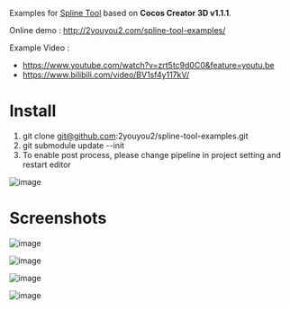 

Examples for [Spline Tool](https://github.com/2youyou2/spline-tool) based on **Cocos Creator 3D v1.1.1**.

Online demo : http://2youyou2.com/spline-tool-examples/

Example Video : 
 - https://www.youtube.com/watch?v=zrt5tc9d0C0&feature=youtu.be 
 - https://www.bilibili.com/video/BV1sf4y117kV/
 
# Install

1. git clone git@github.com:2youyou2/spline-tool-examples.git
2. git submodule update --init
3. To enable post process, please change pipeline in project setting and restart editor

![image](https://user-images.githubusercontent.com/1862402/86127168-0c656b00-bb12-11ea-8de7-8a155fee1a1a.png)

# Screenshots

![image](https://user-images.githubusercontent.com/1862402/85509193-1d9d0c00-b628-11ea-8f1b-c87344456a89.png)

![image](https://user-images.githubusercontent.com/1862402/85509351-69e84c00-b628-11ea-8ac1-2ec03d5c19db.png)

![image](https://user-images.githubusercontent.com/1862402/86572930-37ced680-bfa6-11ea-8823-bc75bbe9d0a4.png)

![image](https://user-images.githubusercontent.com/1862402/85941870-3410d380-b958-11ea-843c-9ea99dcdd21d.png)
